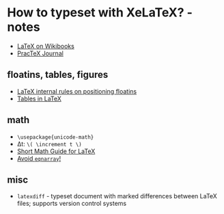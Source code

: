 # How to typeset with XeLaTeX? - notes

 - [LaTeX on Wikibooks](https://en.wikibooks.org/wiki/LaTeX)
 - [PracTeX Journal](https://tug.org/pracjourn/)
 
## floatins, tables, figures
 - [LaTeX internal rules on positioning floatins](https://tex.stackexchange.com/questions/39017/how-to-influence-the-position-of-float-environments-like-figure-and-table-in-lat/39020#39020)
  - [Tables in LaTeX](https://www.tug.org/pracjourn/2007-1/mori/mori.pdf)
 
## math
 - `\usepackage{unicode-math}`
 - Δt: `\( \increment t \)`
 - [Short Math Guide for LaTeX](http://www.math.hkbu.edu.hk/TeX/short-math-guide.pdf)
 - [Avoid `eqnarray`!](https://tug.org/pracjourn/2012-1/madsen/madsen.pdf)
 
## misc
 - `latexdiff` - typeset document with marked differences between LaTeX files; supports version control systems
